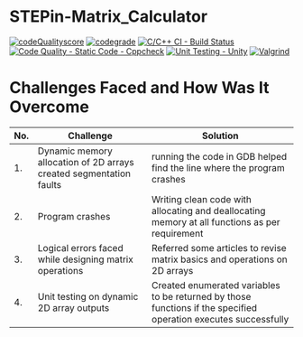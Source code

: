 # STEPin-Matrix_Calculator

[![codeQualityscore](https://www.code-inspector.com/project/28126/score/svg)](https://frontend.code-inspector.com/public/project/28126/STEPin-Matrix_Calculator/dashboard)
[![codegrade](https://www.code-inspector.com/project/28126/status/svg)](https://frontend.code-inspector.com/public/project/28126/STEPin-Matrix_Calculator/dashboard)
[![C/C++ CI - Build Status](https://github.com/vidyasrik/STEPin-Matrix_Calculator/actions/workflows/c-cpp.yml/badge.svg)](https://github.com/vidyasrik/STEPin-Matrix_Calculator/actions/workflows/c-cpp.yml)
[![Code Quality - Static Code - Cppcheck](https://github.com/vidyasrik/STEPin-Matrix_Calculator/actions/workflows/cppcheck.yml/badge.svg)](https://github.com/vidyasrik/STEPin-Matrix_Calculator/actions/workflows/cppcheck.yml)
[![Unit Testing - Unity](https://github.com/vidyasrik/STEPin-Matrix_Calculator/actions/workflows/unity.yml/badge.svg)](https://github.com/vidyasrik/STEPin-Matrix_Calculator/actions/workflows/unity.yml)
[![Valgrind](https://github.com/vidyasrik/STEPin-Matrix_Calculator/actions/workflows/Valgrind.yml/badge.svg)](https://github.com/vidyasrik/STEPin-Matrix_Calculator/actions/workflows/Valgrind.yml)



# Challenges Faced and How Was It Overcome

| No. | Challenge | Solution
|-----|-----------|--------
|1. | Dynamic memory allocation of 2D arrays created segmentation faults| running the code in GDB helped find the line where the program crashes
|2. | Program crashes | Writing clean code with allocating and deallocating memory at all functions as per requirement|
|3. | Logical errors faced while designing matrix operations| Referred some articles to revise matrix basics and operations on 2D arrays
|4. | Unit testing on dynamic 2D array outputs| Created enumerated variables to be returned by those functions if the specified operation executes successfully
